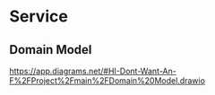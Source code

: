 # Service

## Domain Model
https://app.diagrams.net/#HI-Dont-Want-An-F%2FProject%2Fmain%2FDomain%20Model.drawio
